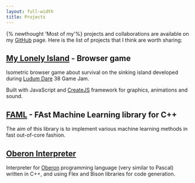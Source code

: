 ```yaml
---
layout: full-width
title: Projects
---
```

{% newthought 'Most of my'%} projects and collaborations are available on my
[GitHub](https://github.com/akashin) page. Here is the list of projects that I think
are worth sharing:

## [My Lonely Island](https://github.com/MekaGem/LudumDare38) - Browser game

Isometric browser game about survival on the sinking island developed during
[Ludum Dare](http://ludumdare.com/) 38 Game Jam.

Built with JavaScript and
[CreateJS](https://github.com/MekaGem/LudumDare38/blob/master/createjs.com) framework for
graphics, animations and sound.


## [FAML](https://github.com/akashin/faml) - FAst Machine Learning library for C++

The aim of this library is to implement various machine learning methods in fast out-of-core fashion.

## [Oberon Interpreter](https://github.com/akashin/Oberon0-Interpreter)

Interpreter for [Oberon](https://en.wikipedia.org/wiki/Oberon_(programming_language)) programming
language (very similar to Pascal) written in C++, and using Flex and Bison libraries for code
generation.



